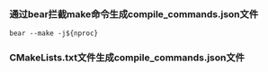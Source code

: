 ### 通过bear拦截make命令生成compile_commands.json文件
```
bear --make -j${nproc}
```

### CMakeLists.txt文件生成compile_commands.json文件
```

```
